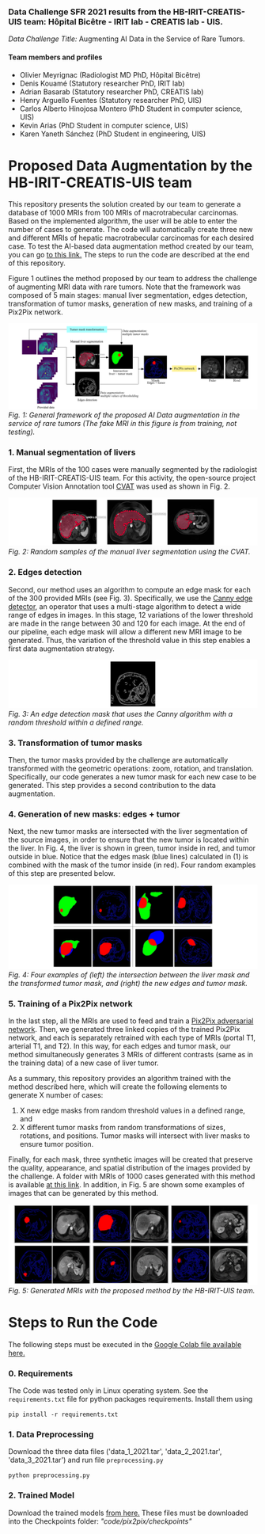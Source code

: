 ### Data Challenge SFR 2021 results from the **HB-IRIT-CREATIS-UIS team:** Hôpital Bicêtre - IRIT lab - CREATIS lab - UIS.

*Data Challenge Title:* Augmenting AI Data in the Service of Rare Tumors.

#### Team members and profiles
- Olivier Meyrignac (Radiologist MD PhD, Hôpital Bicêtre)
- Denis Kouamé (Statutory researcher PhD, IRIT lab)
- Adrian Basarab (Statutory researcher PhD, CREATIS lab)
- Henry Arguello Fuentes (Statutory researcher PhD, UIS)
- Carlos Alberto Hinojosa Montero (PhD Student in computer science, UIS)
- Kevin Arias (PhD Student in computer science, UIS)
- Karen Yaneth Sánchez (PhD Student in engineering, UIS)

# Proposed Data Augmentation by the HB-IRIT-CREATIS-UIS team

This repository presents the solution created by our team to generate a database of 1000 MRIs from 100 MRIs of macrotrabecular carcinomas.
Based on the implemented algorithm, the user will be able to enter the number of cases to generate. The code will automatically create three new and different MRIs of hepatic macrotrabecular carcinomas for each desired case. To test the AI-based data augmentation method created by our team, you can go [to this link.](https://drive.google.com/drive/folders/1bDTZ85NSm0GxkLIpdkIFi9GJNArX5zYp?usp=sharing) The steps to run the code are described at the end of this repository.

Figure 1 outlines the method proposed by our team to address the challenge of augmenting MRI data with rare tumors.
Note that the framework was composed of 5 main stages: manual liver segmentation, edges detection, transformation of tumor masks, generation of new masks, and training of a Pix2Pix network.

![framework](figs/framework.png)
*Fig. 1: General framework of the proposed AI Data augmentation in the service of rare tumors (The fake MRI in this figure is from training, not testing).*

### 1. Manual segmentation of livers

First, the MRIs of the 100 cases were manually segmented by the radiologist of the HB-IRIT-CREATIS-UIS team. For this activity, the open-source project Computer Vision Annotation tool [CVAT](https://cvat.org/auth/login) was used as shown in Fig. 2.

![fig2](figs/FIG2_livers.png)
*Fig. 2: Random samples of the manual liver segmentation using the CVAT.*

### 2. Edges detection

Second, our method uses an algorithm to compute an edge mask for each of the 300 provided MRIs (see Fig. 3). Specifically, we use the [Canny edge detector](https://github.com/csbanon/canny-edge-detector), an operator that uses a multi-stage algorithm to detect a wide range of edges in images. In this stage, 12 variations of the lower threshold are made in the range between 30 and 120 for each image. At the end of our pipeline, each edge mask will allow a different new MRI image to be generated. Thus, the variation of the threshold value in this step enables a first data augmentation strategy.

![edges](figs/edges.png)
*Fig. 3: An edge detection mask that uses the Canny algorithm with a random threshold within a defined range.*

### 3. Transformation of tumor masks

Then, the tumor masks provided by the challenge are automatically transformed with the geometric operations: zoom, rotation, and translation. Specifically, our code generates a new tumor mask for each new case to be generated. This step provides a second contribution to the data augmentation.

### 4. Generation of new masks: edges + tumor

Next, the new tumor masks are intersected with the liver segmentation of the source images, in order to ensure that the new tumor is located within the liver. In Fig. 4, the liver is shown in green, tumor inside in red, and tumor outside in blue. Notice that the edges mask (blue lines) calculated in (1) is combined with the mask of the tumor inside (in red). Four random examples of this step are presented below.

![fig1](figs/FIG1.png)
*Fig. 4: Four examples of (left) the intersection between the liver mask and the transformed tumor mask, and (right) the new edges and tumor mask.*

### 5. Training of a Pix2Pix network

In the last step, all the MRIs are used to feed and train a [Pix2Pix adversarial network](https://arxiv.org/abs/1611.07004).
Then, we generated three linked copies of the trained Pix2Pix network, and each is separately retrained with each type of MRIs (portal T1, arterial T1, and T2).
In this way, for each edges and tumor mask, our method simultaneously generates 3 MRIs of different contrasts (same as in the training data) of a new case of liver tumor.


As a summary, this repository provides an algorithm trained with the method described here, which will create the following elements to generate X number of cases:
1) X new edge masks from random threshold values in a defined range, and
2) X different tumor masks from random transformations of sizes, rotations, and positions.
Tumor masks will intersect with liver masks to ensure tumor position. 

Finally, for each mask, three synthetic images will be created that preserve the quality, appearance, and spatial distribution of the images provided by the challenge. A folder with MRIs of 1000 cases generated with this method is available [at this link](https://drive.google.com/drive/folders/1LdoqQgOTkG80Nyf8VRmCnC6DbBg9-pNY?usp=sharing). In addition, in Fig. 5 are shown some examples of images that can be generated by this method.

![fig5](figs/fig5_results.png)
*Fig. 5: Generated MRIs with the proposed method by the HB-IRIT-UIS team.*

# Steps to Run the Code

The following steps must be executed in the [Google Colab file available here.](https://drive.google.com/drive/folders/1bDTZ85NSm0GxkLIpdkIFi9GJNArX5zYp?usp=sharing)

### 0. Requirements
The Code was tested only in Linux operating system. See the `requirements.txt` file for python packages requirements. Install them using
```
pip install -r requirements.txt
```

### 1. Data Preprocessing
Download the three data files ('data_1_2021.tar', 'data_2_2021.tar', 'data_3_2021.tar') and run file `preprocessing.py`
```
python preprocessing.py
```
### 2. Trained Model

Download the trained models [from here.](https://drive.google.com/drive/folders/1661I8jEImgGFBU-ofclQQGq_C7p-UPql?usp=sharing) 
These files must be downloaded into the Checkpoints folder: *"code/pix2pix/checkpoints"*
